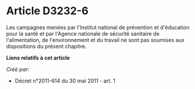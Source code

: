 # Article D3232-6

Les campagnes menées par l'Institut national de prévention et d'éducation pour la santé et par l'Agence nationale de sécurité
sanitaire de l'alimentation, de l'environnement et du travail ne sont pas soumises aux dispositions du présent chapitre.

**Liens relatifs à cet article**

_Créé par_:

  - Décret n°2011-614 du 30 mai 2011 - art. 1
